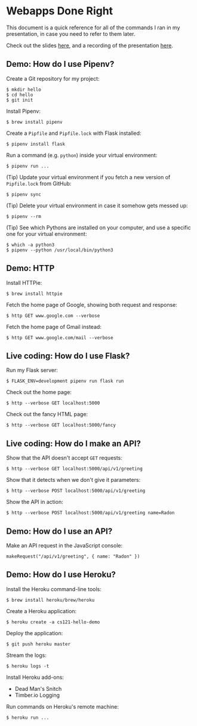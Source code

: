 # Webapps Done Right

This document is a quick reference for all of the commands I ran in my
presentation, in case you need to refer to them later.

Check out the slides
[here](https://docs.google.com/presentation/d/1NTf-VUhs0jjtqVeny3gmdrZZ03Rbv8ZDsLrWiBvHYLk/edit?usp=sharing),
and a recording of the presentation
[here](https://drive.google.com/open?id=1J0dQjrrh7Wiio5HlGAtkPKbn5C7GWhG2).

## Demo: How do I use Pipenv?

Create a Git repository for my project:

    $ mkdir hello
    $ cd hello
    $ git init

Install Pipenv:

    $ brew install pipenv

Create a `Pipfile` and `Pipfile.lock` with Flask installed:

    $ pipenv install flask

Run a command (e.g. `python`) inside your virtual environment:

    $ pipenv run ...

(Tip) Update your virtual environment if you fetch a new version of
`Pipfile.lock` from GitHub:

    $ pipenv sync

(Tip) Delete your virtual environment in case it somehow gets messed
up:

    $ pipenv --rm

(Tip) See which Pythons are installed on your computer, and use a
specific one for your virtual environment:

    $ which -a python3
    $ pipenv --python /usr/local/bin/python3

## Demo: HTTP

Install HTTPie:

    $ brew install httpie

Fetch the home page of Google, showing both request and response:

    $ http GET www.google.com --verbose

Fetch the home page of Gmail instead:

    $ http GET www.google.com/mail --verbose

## Live coding: How do I use Flask?

Run my Flask server:

    $ FLASK_ENV=development pipenv run flask run

Check out the home page:

    $ http --verbose GET localhost:5000

Check out the fancy HTML page:

    $ http --verbose GET localhost:5000/fancy

## Live coding: How do I make an API?

Show that the API doesn't accept `GET` requests:

    $ http --verbose GET localhost:5000/api/v1/greeting

Show that it detects when we don't give it parameters:

    $ http --verbose POST localhost:5000/api/v1/greeting

Show the API in action:

    $ http --verbose POST localhost:5000/api/v1/greeting name=Radon

## Demo: How do I use an API?

Make an API request in the JavaScript console:

    makeRequest("/api/v1/greeting", { name: "Radon" })

## Demo: How do I use Heroku?

Install the Heroku command-line tools:

    $ brew install heroku/brew/heroku

Create a Heroku application:

    $ heroku create -a cs121-hello-demo

Deploy the application:

    $ git push heroku master

Stream the logs:

    $ heroku logs -t

Install Heroku add-ons:

* Dead Man's Snitch
* Timber.io Logging

Run commands on Heroku's remote machine:

    $ heroku run ...
